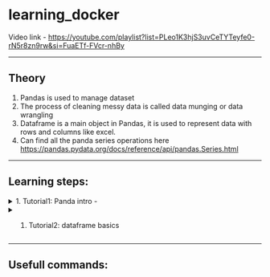# learning_docker

Video link - https://youtube.com/playlist?list=PLeo1K3hjS3uvCeTYTeyfe0-rN5r8zn9rw&si=FuaETf-FVcr-nhBy

---

## Theory
1. Pandas is used to manage dataset
2. The process of cleaning messy data is called data munging or data wrangling
3. Dataframe is a main object in Pandas, it is used to represent data with rows and columns like excel.
4. Can find all the panda series operations here https://pandas.pydata.org/docs/reference/api/pandas.Series.html
---

## Learning steps:
<details> <summary>
1. Tutorial1: Panda intro - 
   
</summary>

   1. Create tutorial1 folder download nyc_weather.csv
   2. Created pandas_intro jupyter file
   3. installed pandas using pip3 install pandas
   4. Read the jupyter files to get detailed explaination
</details>

<details> <summary>

1. Tutorial2: dataframe basics
   
</summary>

   1. Create dataframe.ipynb
   2. download weather_data.csv
   3. Can find all the panda series operations here https://pandas.pydata.org/docs/reference/api/pandas.Series.html
</details>

---

## Usefull commands:

   

  



